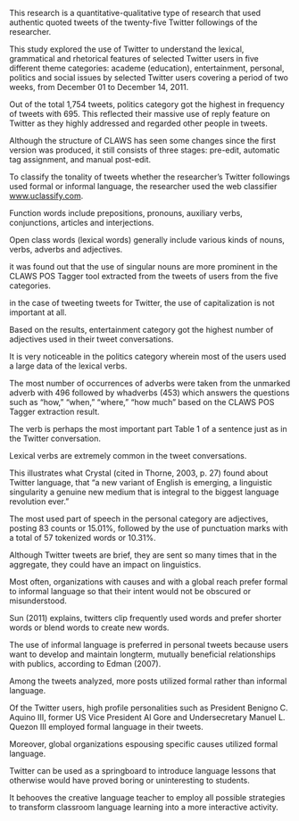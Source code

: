 This research is a quantitative-qualitative type of research that used authentic quoted tweets of the twenty-five Twitter followings of the researcher.

This study explored the use of Twitter to understand the lexical, grammatical and rhetorical features of selected Twitter users in five different theme categories: academe (education), entertainment, personal, politics and social issues by selected Twitter users covering a period of two weeks, from December 01 to December 14, 2011.

Out of the total 1,754 tweets, politics category got the highest in frequency of tweets with 695. This reflected their massive use of reply feature on Twitter as they highly addressed and regarded other people in tweets.

Although the structure of CLAWS has seen some changes since the first version was produced, it still consists of three stages: pre-edit, automatic tag assignment, and manual post-edit.

To classify the tonality of tweets whether the researcher’s Twitter followings used formal or informal language, the researcher used the web classifier www.uclassify.com.

Function words include prepositions, pronouns, auxiliary verbs, conjunctions, articles and interjections.

Open class words (lexical words) generally include various kinds of nouns, verbs, adverbs and adjectives.

it was found out that the use of singular nouns are more prominent in the CLAWS POS Tagger tool extracted from the tweets of users from the five categories.

in the case of tweeting tweets for Twitter, the use of capitalization is not important at all.

Based on the results, entertainment category got the highest number of adjectives used in their tweet conversations.

It is very noticeable in the politics category wherein most of the users used a large data of the lexical verbs.

The most number of occurrences of adverbs were taken from the unmarked adverb with 496 followed by whadverbs (453) which answers the questions such as “how,” “when,” “where,” “how much” based on the CLAWS POS Tagger extraction result.

The verb is perhaps the most important part Table 1 of a sentence just as in the Twitter conversation.

Lexical verbs are extremely common in the tweet conversations.

This illustrates what Crystal (cited in Thorne, 2003, p. 27) found about Twitter language, that “a new variant of English is emerging, a linguistic singularity a genuine new medium that is integral to the biggest language revolution ever.”

The most used part of speech in the personal category are adjectives, posting 83 counts or 15.01%, followed by the use of punctuation marks with a total of 57 tokenized words or 10.31%.

Although Twitter tweets are brief, they are sent so many times that in the aggregate, they could have an impact on linguistics.

Most often, organizations with causes and with a global reach prefer formal to informal language so that their intent would not be obscured or misunderstood.

Sun (2011) explains, twitters clip frequently used words and prefer shorter words or blend words to create new words.

The use of informal language is preferred in personal tweets because users want to develop and maintain longterm, mutually beneficial relationships with publics, according to Edman (2007).

Among the tweets analyzed, more posts utilized formal rather than informal language.

Of the Twitter users, high profile personalities such as President Benigno C. Aquino III, former US Vice President Al Gore and Undersecretary Manuel L. Quezon III employed formal language in their tweets.

Moreover, global organizations espousing specific causes utilized formal language.

Twitter can be used as a springboard to introduce language lessons that otherwise would have proved boring or uninteresting to students.

It behooves the creative language teacher to employ all possible strategies to transform classroom language learning into a more interactive activity.
